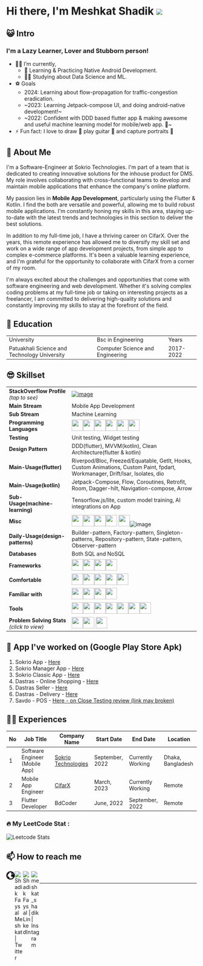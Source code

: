 # Hi there, I'm Meshkat Shadik  <img src="https://raw.githubusercontent.com/MartinHeinz/MartinHeinz/master/wave.gif" width="30px">


## 😺 Intro
### I'm a Lazy Learner, Lover and Stubborn person!
- 🤷‍♀️ I’m currently,
    - 📌 Learning & Practicing Native Android Development.
    - 😶‍🌫️ Studying about Data Science and ML.
- ⚽ Goals
    - 2024: Learning about flow-propagation for traffic-congestion eradication. 
    - ~2023: Learning Jetpack-compose UI, and doing android-native development!~
    - ~2022: Confident with DDD based flutter app & making awesome and useful machine learning model for mobile/web app. 🥱~
- ⚡ Fun fact: I love to draw 🎨 play guitar 🎸 and capture portraits 📸


## 🎤 About Me

I'm a Software-Engineer at Sokrio Technologies. I'm part of a team that is dedicated to creating innovative solutions for the inhouse product for DMS. My role involves collaborating with cross-functional teams to develop and maintain mobile applications that enhance the company's online platform.

My passion lies in **Mobile App Development**, particularly using the Flutter & Kotlin. I find the both are versatile and powerful, allowing me to build robust mobile applications. I'm constantly honing my skills in this area, staying up-to-date with the latest trends and technologies in this section to deliver the best solutions.

In addition to my full-time job, I have a thriving career on CifarX. Over the years, this remote experience has allowed me to diversify my skill set and work on a wide range of app development projects, from simple app to complex e-commerce platforms. It's been a valuable learning experience, and I'm grateful for the opportunity to collaborate with CifarX from a corner of my room.

I'm always excited about the challenges and opportunities that come with software engineering and web development. Whether it's solving complex coding problems at my full-time job or taking on interesting projects as a freelancer, I am committed to delivering high-quality solutions and constantly improving my skills to stay at the forefront of the field.

## 🥇 Education
| | | |
|-|-|-|
|University|Bsc in Engineering| Years|
|Patuakhali Science and Technology University| Computer Science and Engineering| 2017-2022|


## 😎 Skillset

| | |
|-|-|
|**StackOverflow Profile** *(tap to see)*|<a href="https://stackoverflow.com/users/8539289/meshkat-shadik?tab=profile"><img height="30" alt="image" src="https://github.com/Meshkat-Shadik/Meshkat-Shadik/assets/31488481/e1b92fa1-c45a-42d5-8feb-43a9d82aef0f"></a>| 
| **Main Stream** | Mobile App Development |
| **Sub Stream** | Machine Learning |
| **Programming Languages** |<img src="https://camo.githubusercontent.com/843563a22d9907b87a7f821971d6fe0a047a8f1a10dfc8b909a58e88d8af8225/68747470733a2f2f6564656e742e6769746875622e696f2f537570657254696e7949636f6e732f696d616765732f7376672f646172742e737667" width="30" height="30"><img src="https://camo.githubusercontent.com/cc813f7e79c907c8b4b41ca95aa1250168a101ed5a75aa24cc2e7e43fd892531/68747470733a2f2f6564656e742e6769746875622e696f2f537570657254696e7949636f6e732f696d616765732f7376672f6b6f746c696e2e737667" width="30" height="30"><img src="https://camo.githubusercontent.com/0bfb677aa2ca85a2f47b19630364da252a6454f1d56ad8da74fbbe770298cd52/68747470733a2f2f6564656e742e6769746875622e696f2f537570657254696e7949636f6e732f696d616765732f7376672f63706c7573706c75732e737667" width="30" height="30"><img src="https://camo.githubusercontent.com/8e946c2804fdccdb848c1109042c5398ea6bf93367d82f83aad430b722f50d9b/68747470733a2f2f6564656e742e6769746875622e696f2f537570657254696e7949636f6e732f696d616765732f7376672f6a6176617363726970742e737667" width="30" height="30"><img src="https://camo.githubusercontent.com/4123408b6fdb496e1ca591f4b2379d1fe3b7cc53a95b6a8a8acd8df012016af8/68747470733a2f2f6564656e742e6769746875622e696f2f537570657254696e7949636f6e732f696d616765732f7376672f707974686f6e2e737667" width="30" height="30"><img src="https://p92.com/binaries/content/gallery/p92website/technologies/c-sharp-overview.png" width="30" height="30"> |
| **Testing** | Unit testing, Widget testing |
| **Design Pattern** | DDD(flutter), MVVM(kotlin), Clean Architecture(flutter & kotlin) |
| **Main-Usage(flutter)** | Riverpod/Bloc, Freezed/Equatable, GetIt, Hooks, Custom Animations, Custom Paint, fpdart, Workmanager, Drift/Isar, Isolates, dio |
| **Main-Usage(kotlin)** | Jetpack-Compose, Flow, Coroutines, Retrofit, Room, Dagger-hilt, Navigation-compose, Arrow |
| **Sub-Usage(machine-learning)** | Tensorflow.js/lite, custom model training, AI integrations on App|
| **Misc** |<img src="https://github.com/Meshkat-Shadik/Meshkat-Shadik/assets/31488481/d795e687-cc84-4e9c-9a68-5b4e93162f5a" height="30" width="30"><img src="https://github.com/Meshkat-Shadik/Meshkat-Shadik/assets/31488481/dee50fcf-d270-402f-a310-53a5b25bff9e" height="30" width="30"><img src="https://avatars.slack-edge.com/2022-12-12/4499299866389_3f6b48b6614f27820d84_512.png" height="30" width="30"><img src="https://github.com/Meshkat-Shadik/Meshkat-Shadik/assets/31488481/e03d5621-ea81-475e-a929-ddbee73341e2" height="30" width="30">   <img width="30" height="30" src="https://github.com/Meshkat-Shadik/Meshkat-Shadik/assets/31488481/199b4ced-1f67-48ce-9e5f-95fa5fbd10ea"><img height="30" alt="image" src="https://github.com/Meshkat-Shadik/Meshkat-Shadik/assets/31488481/ccf4cd0f-036b-451d-a10e-bbc3390e2f0e">|
| **Daily-Usage(design-patterns)** | Builder-pattern, Factory-pattern, Singleton-patterns, Repository-pattern, State-pattern, Observer-pattern|
| **Databases** | Both SQL and NoSQL |
| **Frameworks** |<img src="https://camo.githubusercontent.com/d9f17f57987edbe60a4bda810abac268094d57d4f1989ddb59f8f5e17384d58b/68747470733a2f2f6564656e742e6769746875622e696f2f537570657254696e7949636f6e732f696d616765732f7376672f666c75747465722e737667" width="30" height="30"><img src="https://blogger.googleusercontent.com/img/b/R29vZ2xl/AVvXsEjC97Z8BResg5dlPqczsRCFhP6zewWX0X0e7fVPG-G7PuUZwwZVsi9OPoqJYkgqT2h0FI95SsmWzVEgpt8b8HAqFiIxZ98TFtY4lE0b8UrtVJ2HrJebRwl6C9DslsQDl9KnBIrdHS6LtkY/s1600/jetpack+compose+icon_RGB.png" width="30" height="30"><img src="https://camo.githubusercontent.com/83a5ba03f32402178e1faa16675307f1697b91a44f6408d0c73806c68e9c7154/68747470733a2f2f6564656e742e6769746875622e696f2f537570657254696e7949636f6e732f696d616765732f7376672f6e6f64656a732e737667" width="30" height="30"><img src="https://camo.githubusercontent.com/39d8cf29263594898012e20b654c95d4337cca642e48574366a993c6d0f8a742/68747470733a2f2f6564656e742e6769746875622e696f2f537570657254696e7949636f6e732f696d616765732f7376672f72656163742e737667" width="30" height="30"> |
| **Comfortable** | <img src="https://logowik.com/content/uploads/images/tensorflow4903.jpg" width="30" height="30"><img src="https://static.javatpoint.com/tutorial/keras/images/keras.png" height="30" width="30"><img src="https://github.com/Meshkat-Shadik/WeatherApp-Kotlin/assets/31488481/3d52b4bb-e3b5-420f-9d8a-5f6eb8238cd1" height="30" width="30"><img src="https://5.imimg.com/data5/SELLER/Default/2023/10/354315633/KR/UQ/JO/64185218/mern-language-traning-500x500.png" height="30" width="30"><img src="https://bluemarkacademy.com/wp-content/uploads/2020/12/winform-logo.jpg" height="30" width="30"> |
| **Familiar with** |<img src="https://github.com/Meshkat-Shadik/WeatherApp-Kotlin/assets/31488481/41904601-8020-4da8-9f62-4ad7432791ff" width="30" height="30"><img src="https://camo.githubusercontent.com/aca6ec95fae732b0717255668fb50374ab7b2548a300db0d00e55ac29b8f184d/68747470733a2f2f6564656e742e6769746875622e696f2f537570657254696e7949636f6e732f696d616765732f7376672f73776966742e737667" width="30" height="30"><img src="https://camo.githubusercontent.com/186fbed5f21edb485a85b1f566feaa25c97a233a3b97768096ae0229fc55b14f/68747470733a2f2f6564656e742e6769746875622e696f2f537570657254696e7949636f6e732f696d616765732f7376672f747970657363726970742e737667" width="30" height="30"><img src="https://camo.githubusercontent.com/a0ddc69e3abf4b01233fec5e88b0b0d94a2fadcbe10b6feb67a1d506298b99e9/68747470733a2f2f6564656e742e6769746875622e696f2f537570657254696e7949636f6e732f696d616765732f7376672f6b6167676c652e737667" width="30" height="30"> |
| **Tools** |<img src="https://camo.githubusercontent.com/242404e7933ffa6a744979946bcfb06d8bd659957697c34a6351585c1dba707a/68747470733a2f2f6564656e742e6769746875622e696f2f537570657254696e7949636f6e732f696d616765732f7376672f6d61636f732e737667" width="30" height="30"/><img src="https://camo.githubusercontent.com/d3262ef79fd1ab1c653f2d402b715e7bbd796b1f31fa2965fa7d8235ea74cbe0/68747470733a2f2f6564656e742e6769746875622e696f2f537570657254696e7949636f6e732f696d616765732f7376672f626173682e737667" width="30" height="30"><img src="https://camo.githubusercontent.com/01e3bfc4026734fe437c42c29adec51afbdf0e268241af94631430c079691cbd/68747470733a2f2f6564656e742e6769746875622e696f2f537570657254696e7949636f6e732f696d616765732f7376672f6c696e75782e737667" width="30" height="30"><img src="https://camo.githubusercontent.com/9849c84c461caaf4f360e01b1210c4e101db5dddf6ddb43001d7d84542732f17/68747470733a2f2f6564656e742e6769746875622e696f2f537570657254696e7949636f6e732f696d616765732f7376672f736c61636b2e737667" width="30" height="30"><img src="https://camo.githubusercontent.com/ff289b3202a175e29eeb8e0c9b2afef137773988608573990e299dffa3b1365f/68747470733a2f2f6564656e742e6769746875622e696f2f537570657254696e7949636f6e732f696d616765732f7376672f636f6c61626f7261746f72792e737667" width="30" height="30"><img src="https://camo.githubusercontent.com/1f7cef798c370ca55949465322e67dd039cf320c7011743d1c49b2ef33de1f48/68747470733a2f2f6564656e742e6769746875622e696f2f537570657254696e7949636f6e732f696d616765732f7376672f6d61726b646f776e2e737667" width="30" height="30"><img src="https://github.com/Meshkat-Shadik/WeatherApp-Kotlin/assets/31488481/bb5f0c74-31ab-467e-9dcb-0145c21341a0" width="30" height="30"> |
|**Problem Solving Stats** *(click to view)*|<a href="https://leetcode.com/shadik14/"><img src="https://github.com/Meshkat-Shadik/WeatherApp-Kotlin/assets/31488481/cca777fb-eae3-4a7f-a98c-747f9b959adf" width="30" height="30"></a><a href="https://codeforces.com/profile/Meshkat_Shadik"><img src="https://store-images.s-microsoft.com/image/apps.48094.14504742535903781.aedbca21-113a-48f4-b001-4204e73b22fc.503f883f-8339-4dc5-8609-81713a59281f" width="30" height="30"></a> <a href="https://judge.beecrowd.com/en/profile/143113"><img src="https://github.com/Meshkat-Shadik/WeatherApp-Kotlin/assets/31488481/d7f5e054-aca1-44f8-a789-d887ab363c1b" width="30" height="30"></a>|

## 👾 App I've worked on (Google Play Store Apk)
1. Sokrio App - [Here](https://play.google.com/store/apps/details?id=com.sokrio.sokrio_app&pcampaignid=web_share)
2. Sokrio Manager App - [Here](https://play.google.com/store/apps/details?id=com.sokrio.sokrio_manager&pcampaignid=web_share)
3. Sokrio Classic App - [Here](https://play.google.com/store/apps/details?id=com.sokrio.sokrio_classic&pcampaignid=web_share)
4. Dastras - Online Shopping - [Here](https://play.google.com/store/apps/details?id=tj.dastras.ecommerce.app&pcampaignid=web_share)
5. Dastras Seller - [Here](https://play.google.com/store/apps/details?id=tj.dastras.seller.app&pcampaignid=web_share)
6. Dastras - Delivery - [Here](https://play.google.com/store/apps/details?id=tj.dastras.delivery.app&pcampaignid=web_share)
7. Savdo - POS - [Here - on Close Testing review (link may broken)](https://play.google.com/store/apps/details?id=shop.savdo.pos.app&pcampaignid=web_share)





## 👨‍💼 Experiences

| No | Job Title | Company Name | Start Date | End Date | Location |
| --- | --- | --- | --- | --- | --- |
| 1 | Software Engineer (Mobile App) | <a href="https://www.sokrio.com/">Sokrio Technologies</a> | September, 2022 | Currently Working | Dhaka, Bangladesh |
| 2 | Mobile App Engineer |<a href="https://cifarx.com/"> CifarX</a> | March, 2023 | Currently Working | Remote |
| 3 | Flutter Developer | BdCoder | June, 2022 | September, 2022 | Remote |




### 🔥 My LeetCode Stat :
![Leetcode Stats](https://leetcard.jacoblin.cool/shadik14?theme=dark&font=Poppins&ext=activity)


## 📫 How to reach me

[<img align="left" alt="meshkat-shadik.github.io" width="22px" src="https://raw.githubusercontent.com/iconic/open-iconic/master/svg/globe.svg"/>][website]
[<img align="left" alt="Shadik Faysal Meshkat | Twitter" width="22px" src="https://cdn.jsdelivr.net/npm/simple-icons@v3/icons/facebook.svg" />][facebook]
[<img align="left" alt="Shadik Faysal | LinkedIn" width="22px" src="https://cdn.jsdelivr.net/npm/simple-icons@v3/icons/linkedin.svg" />][linkedin]
[<img align="left" alt="meshkat_shadik | Instagram" width="22px" src="https://cdn.jsdelivr.net/npm/simple-icons@v3/icons/instagram.svg" />][instagram]

<br />

---

[website]: https://meshkat-shadik.github.io/
[facebook]: https://facebook.com/shadik.faysalmeshkat/
[instagram]: https://instagram.com/meshkat_shadik
[linkedin]: https://linkedin.com/in/shadik-faysal-16ab62141



<!-- Reference-style links to logos -->
[dart-logo]: https://link-to-dart-logo
[kotlin-logo]: https://link-to-kotlin-logo
[c-logo]: https://camo.githubusercontent.com/0bfb677aa2ca85a2f47b19630364da252a6454f1d56ad8da74fbbe770298cd52/68747470733a2f2f6564656e742e6769746875622e696f2f537570657254696e7949636f6e732f696d616765732f7376672f63706c7573706c75732e737667
[js-logo]: https://link-to-js-logo
[python-logo]: https://link-to-python-logo
[csharp-logo]: https://link-to-csharp-logo
[flutter-logo]: https://link-to-flutter-logo
[jetpack-compose-logo]: https://blogger.googleusercontent.com/img/b/R29vZ2xl/AVvXsEjC97Z8BResg5dlPqczsRCFhP6zewWX0X0e7fVPG-G7PuUZwwZVsi9OPoqJYkgqT2h0FI95SsmWzVEgpt8b8HAqFiIxZ98TFtY4lE0b8UrtVJ2HrJebRwl6C9DslsQDl9KnBIrdHS6LtkY/s1600/jetpack+compose+icon_RGB.png
[nodejs-logo]: https://link-to-nodejs-logo
[reactjs-logo]: https://link-to-reactjs-logo
[react-native-logo]: https://link-to-react-native-logo
[swift-logo]: https://link-to-swift-logo
[postman-logo]: https://link-to-postman-logo
[jira-logo]: https://link-to-jira-logo
[slack-logo]: https://link-to-slack-logo
[linux-logo]: https://link-to-linux-logo


